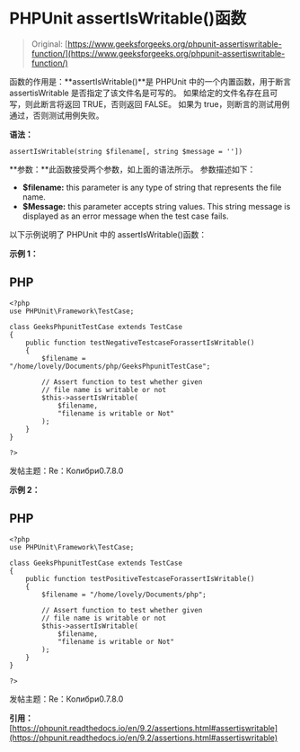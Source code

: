 # PHPUnit assertIsWritable()函数

> Original: [https://www.geeksforgeeks.org/phpunit-assertiswritable-function/](https://www.geeksforgeeks.org/phpunit-assertiswritable-function/)

函数的作用是：**assertIsWritable()**是 PHPUnit 中的一个内置函数，用于断言 assertisWritable 是否指定了该文件名是可写的。 如果给定的文件名存在且可写，则此断言将返回 TRUE，否则返回 FALSE。 如果为 true，则断言的测试用例通过，否则测试用例失败。

**语法：**

```
assertIsWritable(string $filename[, string $message = ''])

```

**参数：**此函数接受两个参数，如上面的语法所示。 参数描述如下：

*   **$filename:** this parameter is any type of string that represents the file name.
*   **$Message:** this parameter accepts string values. This string message is displayed as an error message when the test case fails.

以下示例说明了 PHPUnit 中的 assertIsWritable()函数：

**示例 1：**

## PHP

```
<?php 
use PHPUnit\Framework\TestCase; 

class GeeksPhpunitTestCase extends TestCase 
{ 
    public function testNegativeTestcaseForassertIsWritable()
    { 
        $filename = "/home/lovely/Documents/php/GeeksPhpunitTestCase"; 

        // Assert function to test whether given 
        // file name is writable or not 
        $this->assertIsWritable(
            $filename, 
            "filename is writable or Not"
        ); 
    } 
} 

?>
```

发帖主题：Re：Колибри0.7.8.0

**示例 2：**

## PHP

```
<?php 
use PHPUnit\Framework\TestCase; 

class GeeksPhpunitTestCase extends TestCase 
{ 
    public function testPositiveTestcaseForassertIsWritable()
    { 
        $filename = "/home/lovely/Documents/php"; 

        // Assert function to test whether given 
        // file name is writable or not 
        $this->assertIsWritable(
            $filename, 
            "filename is writable or Not"
        ); 
    } 
} 

?>
```

发帖主题：Re：Колибри0.7.8.0

**引用：**[https://phpunit.readthedocs.io/en/9.2/assertions.html#assertiswritable](https://phpunit.readthedocs.io/en/9.2/assertions.html#assertiswritable)